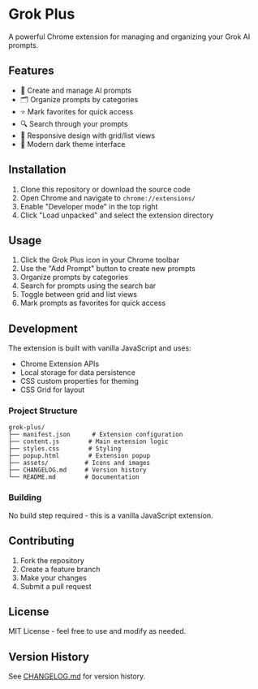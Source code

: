 # Grok Plus

A powerful Chrome extension for managing and organizing your Grok AI prompts.

## Features

- 📝 Create and manage AI prompts
- 🗂️ Organize prompts by categories
- ⭐ Mark favorites for quick access
- 🔍 Search through your prompts
- 📱 Responsive design with grid/list views
- 🌙 Modern dark theme interface

## Installation

1. Clone this repository or download the source code
2. Open Chrome and navigate to `chrome://extensions/`
3. Enable "Developer mode" in the top right
4. Click "Load unpacked" and select the extension directory

## Usage

1. Click the Grok Plus icon in your Chrome toolbar
2. Use the "Add Prompt" button to create new prompts
3. Organize prompts by categories
4. Search for prompts using the search bar
5. Toggle between grid and list views
6. Mark prompts as favorites for quick access

## Development

The extension is built with vanilla JavaScript and uses:
- Chrome Extension APIs
- Local storage for data persistence
- CSS custom properties for theming
- CSS Grid for layout

### Project Structure

```
grok-plus/
├── manifest.json      # Extension configuration
├── content.js        # Main extension logic
├── styles.css        # Styling
├── popup.html        # Extension popup
├── assets/          # Icons and images
├── CHANGELOG.md     # Version history
└── README.md        # Documentation
```

### Building

No build step required - this is a vanilla JavaScript extension.

## Contributing

1. Fork the repository
2. Create a feature branch
3. Make your changes
4. Submit a pull request

## License

MIT License - feel free to use and modify as needed.

## Version History

See [CHANGELOG.md](CHANGELOG.md) for version history.


